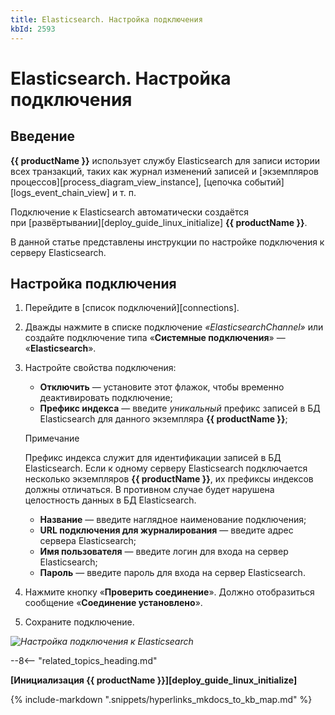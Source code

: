 ```yaml
---
title: Elasticsearch. Настройка подключения
kbId: 2593
---
```


# Elasticsearch. Настройка подключения

## Введение

**{{ productName }}** использует службу Elasticsearch для записи истории всех транзакций, таких как журнал изменений записей и [экземпляров процессов][process_diagram_view_instance], [цепочка событий][logs_event_chain_view] и т. п.

Подключение к Elasticsearch автоматически создаётся при [развёртывании][deploy_guide_linux_initialize] **{{ productName }}**.

В данной статье представлены инструкции по настройке подключения к серверу Elasticsearch.

## Настройка подключения

1. Перейдите в [список подключений][connections].
2. Дважды нажмите в списке подключение *«ElasticsearchChannel»* или создайте подключение типа «**Системные подключения**» — «**Elasticsearch**».
3. Настройте свойства подключения:

    - **Отключить** — установите этот флажок, чтобы временно деактивировать подключение;
    - **Префикс индекса** — введите *уникальный* префикс записей в БД Elasticsearch для данного экземпляра **{{ productName }}**;
    
    
    
    Примечание
    
    
    Префикс индекса служит для идентификации записей в БД Elasticsearch. Если к одному серверу Elasticsearch подключается несколько экземпляров **{{ productName }}**, их префиксы индексов должны отличаться. В противном случае будет нарушена целостность данных в БД Elasticsearch.
    - **Название** — введите наглядное наименование подключения;
    - **URL подключения для журналирования** — введите адрес сервера Elasticsearch;
    - **Имя пользователя** — введите логин для входа на сервер Elasticsearch;
    - **Пароль** — введите пароль для входа на сервер Elasticsearch.
4. Нажмите кнопку «**Проверить соединение**». Должно отобразиться сообщение «**Соединение установлено**».
5. Сохраните подключение.

_![Настройка подключения к Elasticsearch](https://kb.comindware.ru/assets/elasticsearch_connection_settings.png)_

--8<-- "related_topics_heading.md"

**[Инициализация {{ productName }}][deploy_guide_linux_initialize]**

{% include-markdown ".snippets/hyperlinks_mkdocs_to_kb_map.md" %}
